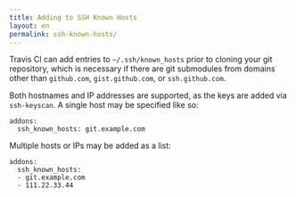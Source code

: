 ```yaml
---
title: Adding to SSH Known Hosts
layout: en
permalink: ssh-known-hosts/
---
```

<div id="toc">
</div>

Travis CI can add entries to `~/.ssh/known_hosts` prior to cloning
your git repository, which is necessary if there are git submodules
from domains other than `github.com`, `gist.github.com`, or
`ssh.github.com`.


Both hostnames and IP addresses are supported, as the keys are
added via `ssh-keyscan`.  A single host may be specified like so:

    addons:
      ssh_known_hosts: git.example.com


Multiple hosts or IPs may be added as a list:

    addons:
      ssh_known_hosts:
      - git.example.com
      - 111.22.33.44

